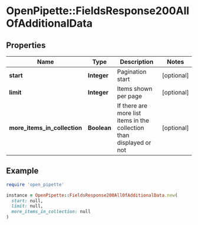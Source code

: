 # OpenPipette::FieldsResponse200AllOfAdditionalData

## Properties

| Name | Type | Description | Notes |
| ---- | ---- | ----------- | ----- |
| **start** | **Integer** | Pagination start | [optional] |
| **limit** | **Integer** | Items shown per page | [optional] |
| **more_items_in_collection** | **Boolean** | If there are more list items in the collection than displayed or not | [optional] |

## Example

```ruby
require 'open_pipette'

instance = OpenPipette::FieldsResponse200AllOfAdditionalData.new(
  start: null,
  limit: null,
  more_items_in_collection: null
)
```

